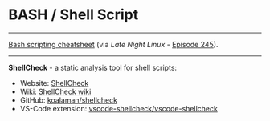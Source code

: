# BASH / Shell Script

---

[Bash scripting cheatsheet](https://devhints.io/bash) (via *Late Night Linux* - [Episode 245](https://latenightlinux.com/late-night-linux-episode-245/)).

---

**ShellCheck** - a static analysis tool for shell scripts:

- Website: [ShellCheck](https://www.shellcheck.net/)
- Wiki: [ShellCheck wiki](https://www.shellcheck.net/wiki/Home)
- GitHub: [koalaman/shellcheck](https://github.com/koalaman/shellcheck)
- VS-Code extension: [vscode-shellcheck/vscode-shellcheck](https://github.com/vscode-shellcheck/vscode-shellcheck)
